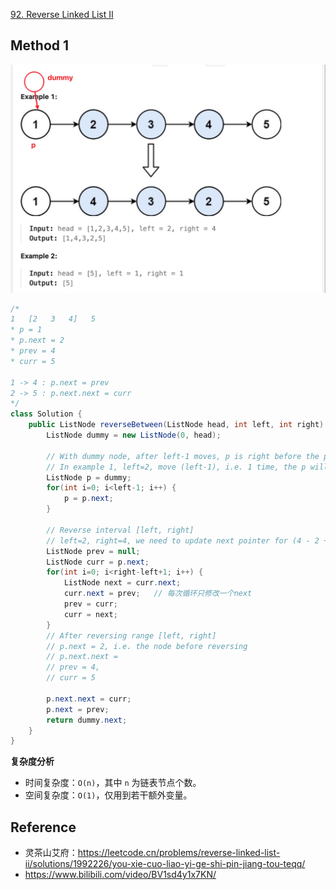 [92. Reverse Linked List II](https://leetcode.com/problems/reverse-linked-list-ii/description/)


## Method 1
![](images/0092_Reverse_Linked_List_II.png)
```java
/*
1   [2   3   4]   5
* p = 1
* p.next = 2
* prev = 4
* curr = 5

1 -> 4 : p.next = prev
2 -> 5 : p.next.next = curr
*/
class Solution {
    public ListNode reverseBetween(ListNode head, int left, int right) {
        ListNode dummy = new ListNode(0, head);

        // With dummy node, after left-1 moves, p is right before the position starting reversing
        // In example 1, left=2, move (left-1), i.e. 1 time, the p will pointing to node 1
        ListNode p = dummy;
        for(int i=0; i<left-1; i++) {
            p = p.next;
        }

        // Reverse interval [left, right]
        // left=2, right=4, we need to update next pointer for (4 - 2 + 1) nodes
        ListNode prev = null;
        ListNode curr = p.next;
        for(int i=0; i<right-left+1; i++) {
            ListNode next = curr.next;
            curr.next = prev;   // 每次循环只修改一个next
            prev = curr;
            curr = next;
        }
        // After reversing range [left, right]
        // p.next = 2, i.e. the node before reversing
        // p.next.next = 
        // prev = 4, 
        // curr = 5

        p.next.next = curr;
        p.next = prev;
        return dummy.next;
    }
}
```
**复杂度分析**
* 时间复杂度：`O(n)`，其中 `n` 为链表节点个数。
* 空间复杂度：`O(1)`，仅用到若干额外变量。


## Reference
* 灵茶山艾府：https://leetcode.cn/problems/reverse-linked-list-ii/solutions/1992226/you-xie-cuo-liao-yi-ge-shi-pin-jiang-tou-teqq/
* https://www.bilibili.com/video/BV1sd4y1x7KN/
